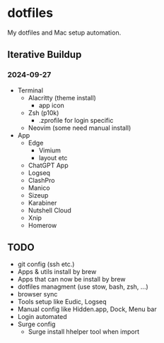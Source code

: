 # dotfiles

My dotfiles and Mac setup automation.

## Iterative Buildup

### 2024-09-27

- Terminal
  - Alacritty (theme install)
    - app icon
  - Zsh (p10k)
    - .zprofile for login specific
  - Neovim (some need manual install)
- App
  - Edge
    - Vimium
    - layout etc
  - ChatGPT App
  - Logseq
  - ClashPro
  - Manico
  - Sizeup
  - Karabiner
  - Nutshell Cloud
  - Xnip
  - Homerow

## TODO

- git config (ssh etc.)
- Apps & utils install by brew
- Apps that can now be install by brew
- dotfiles managment (use stow, bash, zsh, ...)
- browser sync
- Tools setup like Eudic, Logseq
- Manual config like Hidden.app, Dock, Menu bar
- Login automated
- Surge config
  - Surge install hhelper tool when import
